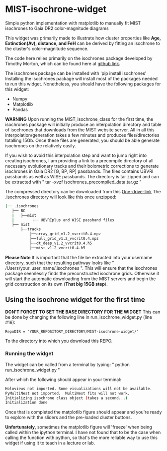 # MIST-isochrone-widget
Simple python implementation with matplotlib to manually fit MIST isochrones to Gaia DR2 color-magnitude diagrams

This widget was primarily made to illustrate how cluster properties like **Age, Extinction(Av), distance, and FeH** can be derived by fitting an isochrone to the cluster's color-magnitude sequence.

The code here relies primarily on the isochrones package developed by Timothy Morton, which can be found here at [github link](https://github.com/timothydmorton/isochrones).

The isochrones package can be installed with 'pip install isochrones'
Installing the isochrones package will install most of the packages needed to run this widget. Nonetheless, you should have the following packages for this widget:

- Numpy
- Matplotlib
- Pandas

**WARNING** Upon running the MIST_isochrone_class for the first time, the isochrones package will initially produce an interpolation directory and table of isochrones that downloads from the MIST website server. All in all this interpolation/generation takes a few minutes and produces files/directories totalling 15Gb. 
Once these files are generated, you should be able generate isochrones on the relatively easily.

If you wish to avoid this interpolation step and want to jump right into creating isochrones, I am providing a link to a precompile directory of all necessary evolutionary tracks and their bolometric corrections to generate isochrones in Gaia DR2 [G, BP, RP] passbands. The files contains UBVRI passbands as well as WISE passbands. The directory is tar zipped and can be extracted with
    " tar -xvzf isochrones_precompiled_data.tar.gz " 
    
The compressed directory can be downloaded from this [One-drive-link](https://tinyurl.com/mby99638)
The .isochrones directory will look like this once unzipped:
```bash
|── .isochrones
   ├── BC
   |   ├──mist
   |        ├── UBVRIplus and WISE passband files
   ├── mist
       ├──tracks
           ├──array_grid_v1.2_vvcrit0.4.npz
           ├──full_grid_v1.2_vvcrit0.4.npz
           ├──dt_deep_v1.2_vvcrit0.4.h5
           ├──mist_v1.2_vvcrit0.4.h5
```

**Please Note** It is important that the file be extracted into your username directory, such that the resulting pathway looks like " /Users/your_user_name/.isochrones ". This will ensure that the isochrones package seemlessly finds the preconstructed isochrone grids. Otherwise it will start the automatic downloading from the MIST servers and begin the grid construction on its own (**That big 15GB step**). 


## Using the isochrone widget for the first time
**DON'T FORGET TO SET THE BASE DIRECTORY FOR THE WIDGET**
This can be done by changing the following line in run_isochrone_widget.py (line #16):
    
    RepoDIR = "YOUR_REPOSITORY_DIRECTORY/MIST-isochrone-widget/"

To the directory into which you download this REPO.



### Running the widget
The widget can be called from a terminal by typing: 
        " python run_isochrone_widget.py "
        
After which the following should appear in your terminal:
```bash
Holoviews not imported. Some visualizations will not be available.
PyMultiNest not imported.  MultiNest fits will not work.
Initializing isochrone class object (takes a second...)
Initialization done
```
Once that is completed the matplotlib figure should appear and you're ready to explore with the sliders and the pre-loaded cluster buttons.

**Unfortunately**, sometimes the matplotlib figure will 'freeze' when being called within the ipython terminal. I have not found that to be the case when calling the function with python, so that's the more reliable way to use this widget if using it to teach in a lecture or lab.
        
        


